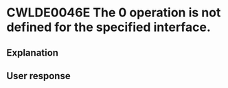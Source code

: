 # CWLDE0046E The 0 operation is not defined for the specified interface.

## Explanation

## User response